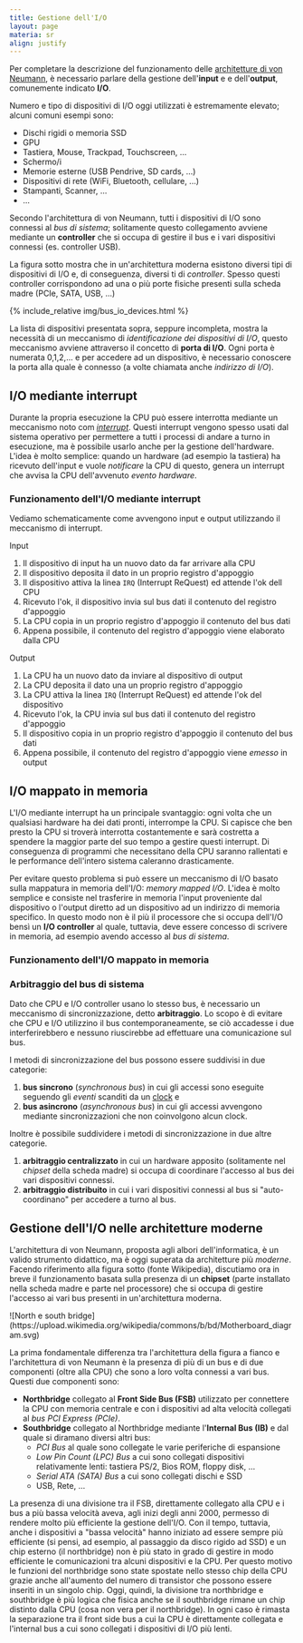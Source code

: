 ```yaml
---
title: Gestione dell'I/O
layout: page
materia: sr
align: justify
---
```


Per completare la descrizione del funzionamento delle [architetture di von Neumann](/content/sr/sisema_elaborazione.html),
è necessario parlare della gestione dell'**input** e e dell'**output**, comunemente indicato **I/O**.

Numero e tipo di dispositivi di I/O oggi utilizzati è estremamente elevato; alcuni comuni esempi sono:

* Dischi rigidi o memoria SSD
* GPU
* Tastiera, Mouse, Trackpad, Touchscreen, ...
* Schermo/i
* Memorie esterne (USB Pendrive, SD cards, ...)
* Dispositivi di rete (WiFi, Bluetooth, cellulare, ...)
* Stampanti, Scanner, ...
* ...

Secondo l'architettura di von Neumann, tutti i dispositivi di I/O
sono connessi al *bus di sistema*; solitamente questo collegamento
avviene mediante un **controller** che si occupa di gestire il bus
e i vari dispositivi connessi (es. controller USB).

La figura sotto mostra che in un'architettura moderna esistono diversi
tipi di dispositivi di I/O e, di conseguenza, diversi ti di *controller*.
Spesso questi controller corrispondono ad una o più porte fisiche presenti
sulla scheda madre (PCIe, SATA, USB, ...)

{% include_relative img/bus_io_devices.html %}

La lista di dispositivi presentata sopra, seppure incompleta, mostra
la necessità di un meccanismo di *identificazione dei dispositivi di
I/O*, questo meccanismo avviene attraverso il concetto di **porta di
I/O**.  Ogni porta è numerata 0,1,2,... e per accedere ad un
dispositivo, è necessario conoscere la porta alla quale è connesso
(a volte chiamata anche *indirizzo di I/O*).

## I/O mediante interrupt
Durante la propria esecuzione la CPU può essere interrotta mediante un meccanismo noto com
[*interrupt*](/content/sr/interrupt.html). Questi interrupt vengono spesso usati dal sistema
operativo per permettere a tutti i processi di andare a turno in esecuzione, ma è possibile
usarlo anche per la gestione dell'hardware. L'idea è molto semplice: quando un hardware (ad
esempio la tastiera) ha ricevuto dell'input e vuole *notificare* la CPU di questo, genera un
interrupt che avvisa la CPU dell'avvenuto *evento hardware*.

### Funzionamento dell'I/O mediante interrupt
Vediamo schematicamente come avvengono input e output utilizzando il meccanismo di
interrupt.

Input
1. Il dispositivo di input ha un nuovo dato da far arrivare alla CPU
2. Il dispositivo deposita il dato in un proprio registro d'appoggio
3. Il dispositivo attiva la linea ``IRQ`` (Interrupt ReQuest) ed attende l'ok dell CPU
4. Ricevuto l'ok, il dispositivo invia sul bus dati il contenuto del registro d'appoggio
5. La CPU copia in un proprio registro d'appoggio il contenuto del bus dati
6. Appena possibile, il contenuto del registro d'appoggio viene elaborato dalla CPU

Output
1. La CPU ha un nuovo dato da inviare al dispositivo di output
2. La CPU deposita il dato una un proprio registro d'appoggio
3. La CPU attiva la linea ``IRQ`` (Interrupt ReQuest) ed attende l'ok del dispositivo
4. Ricevuto l'ok, la CPU invia sul bus dati il contenuto del registro d'appoggio
5. Il dispositivo copia in un proprio registro d'appoggio il contenuto del bus dati
6. Appena possibile, il contenuto del registro d'appoggio viene *emesso* in output


## I/O mappato in memoria
L'I/O mediante interrupt ha un principale svantaggio: ogni volta che un qualsiasi hardware
ha dei dati pronti, interrompe la CPU. Si capisce che ben presto la CPU si troverà interrotta
costantemente e sarà costretta a spendere la maggior parte del suo tempo a gestire questi
interrupt. Di conseguenza di programmi che necessitano della CPU saranno rallentati e le
performance dell'intero sistema caleranno drasticamente.

Per evitare questo problema si può essere un meccanismo di I/O basato sulla mappatura in
memoria dell'I/O: *memory mapped I/O*. L'idea è molto semplice e consiste nel trasferire
in memoria l'input proveniente dal dispositivo o l'output diretto ad un dispositivo ad un
indirizzo di memoria specifico. In questo modo non è il più il processore che si occupa
dell'I/O bensì un **I/O controller** al quale, tuttavia, deve essere concesso di scrivere
in memoria, ad esempio avendo accesso al *bus di sistema*.

### Funzionamento dell'I/O mappato in memoria

### Arbitraggio del bus di sistema
Dato che CPU e I/O controller usano lo stesso bus, è necessario un meccanismo di
sincronizzazione, detto **arbitraggio**. Lo scopo è di evitare che CPU e I/O
utilizzino il bus contemporaneamente, se ciò accadesse i due interferirebbero 
e nessuno riuscirebbe ad effettuare una comunicazione sul bus.

I metodi di sincronizzazione del bus possono essere suddivisi in due categorie:

1. **bus sincrono** (*synchronous bus*) in cui gli accessi sono eseguite
seguendo gli *eventi* scanditi da un [clock](clock.html) e
2. **bus asincrono** (*asynchronous bus*) in cui gli accessi avvengono mediante
sincronizzazioni che non coinvolgono alcun clock.

Inoltre è possibile suddividere i metodi di sincronizzazione in due altre
categorie.

1. **arbitraggio centralizzato** in cui un hardware apposito (solitamente nel
*chipset* della scheda madre) si occupa di coordinare l'accesso al bus dei vari
dispositivi connessi.
2. **arbitraggio distribuito** in cui i vari dispositivi connessi al bus si
"auto-coordinano" per accedere a turno al bus.

## Gestione dell'I/O nelle architetture moderne
L'architettura di von Neumann, proposta agli albori dell'informatica, è un
valido strumento didattico, ma è oggi superata da architetture più *moderne*.
Facendo riferimento alla figura sotto (fonte Wikipedia), discutiamo ora in
breve il funzionamento basata sulla presenza di un **chipset** (parte
installato nella scheda madre e parte nel processore) che si occupa di gestire
l'accesso ai vari bus presenti in un'architettura moderna.

<div class="row">
<div class="col-6" markdown="1">
![North e south bridge](https://upload.wikimedia.org/wikipedia/commons/b/bd/Motherboard_diagram.svg)
</div>
<div class="col-6" markdown="1">

La prima fondamentale differenza tra l'architettura della figura a fianco e
l'architettura di von Neumann è la presenza di più di un bus e di due componenti
(oltre alla CPU) che sono a loro volta connessi a vari bus. Questi due componenti sono:
* **Northbridge** collegato al **Front Side Bus (FSB)** utilizzato per connettere
la CPU con memoria centrale e con i dispositivi ad alta velocità collegati al *bus
PCI Express (PCIe)*.
* **Southbridge** collegato al Northbridge mediante l'**Internal Bus (IB)** e dal quale
si diramano diversi altri bus:
    * *PCI Bus* al quale sono collegate le varie periferiche di espansione
    * *Low Pin Count (LPC) Bus* a cui sono collegati dispositivi relativamente lenti:
    tastiera PS/2, Bios ROM, floppy disk, ...
    * *Serial ATA (SATA) Bus* a cui sono collegati dischi e SSD
    * USB, Rete, ...

La presenza di una divisione tra il FSB, direttamente collegato alla CPU e i bus a più
bassa velocità aveva, agli inizi degli anni 2000, permesso di rendere molto più efficiente
la gestione dell'I/O. Con il tempo, tuttavia, anche i dispositivi a "bassa velocità" hanno
iniziato ad essere sempre più efficiente (si pensi, ad esempio, al passaggio da disco rigido
ad SSD) e un chip esterno (il northbridge) non è più stato in grado di gestire in modo
efficiente le comunicazioni tra alcuni dispositivi e la CPU. Per questo motivo le funzioni
del northbridge sono state spostate nello stesso chip della CPU grazie anche all'aumento del
numero di transistor che possono essere inseriti in un singolo chip. Oggi, quindi, la divisione
tra northbridge e southbridge è più logica che fisica anche se il southbridge rimane un chip
distinto dalla CPU (cosa non vera per il northbridge). In ogni caso è rimasta la separazione
tra il front side bus a cui la CPU è direttamente collegata e l'internal bus a cui sono
collegati i dispositivi di I/O più lenti.
</div>
</div>